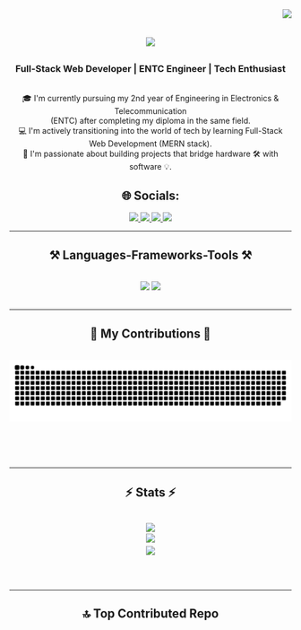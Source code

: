 <img align="right" src="https://visitor-badge.laobi.icu/badge?page_id=PrathameshGawande" />

<h1 align="center">
    <img src="https://readme-typing-svg.herokuapp.com/?font=Righteous&size=35&center=true&vCenter=true&width=500&height=70&duration=4000&lines=Hi+There!+👋;+I'm+Prathamesh+Gawande!;" />
</h1>

<h3 align="center">Full-Stack Web Developer | ENTC Engineer | Tech Enthusiast
</h3>

<br/> 

<div align="center">
🎓 I'm currently pursuing my 2nd year of Engineering in Electronics & Telecommunication <br>  (ENTC) after completing my diploma in the same field. <br>
💻 I'm actively transitioning into the world of tech by learning Full-Stack Web Development (MERN stack).<br>
🔧 I'm passionate about building projects that bridge hardware 🛠️ with software 💡. <br></div>

<div align="center"> 
  
## 🌐 Socials:
 <a href="https://www.linkedin.com/in/prathamesh-gawande-238a2621b" target="_blank">
    <img src="https://img.shields.io/badge/LinkedIn-0077B5?style=for-the-badge&logo=linkedin&logoColor=white" target="_blank" />
  </a>
  
 <a href="mailto:prathameahgawande153@gmail.com">
    <img src="https://img.shields.io/badge/Gmail-333333?style=for-the-badge&logo=gmail&logoColor=red" />
  </a>  
<a href="https://www.instagram.com/aamey_08?igsh=MW9rbGxlbXZtYXk0NA==">
    <img src="https://img.shields.io/badge/Instagram-FF0069?logo=instagram&logoColor=fff&style=for-the-badge" />
  </a>

<a herf= "https://x.com/__ameyy__?t=-Il6Cgtb7ISQFSUdYKy_gQ&s=09">
<img src="https://img.shields.io/badge/X-000?logo=x&logoColor=fff&style=for-the-badge"/>

</div>

 <hr/>
 
<h2 align="center">⚒️ Languages-Frameworks-Tools ⚒️</h2>
<br/>
<div align="center">
    <img src="https://skillicons.dev/icons?i=figma,html,css,javascript,react,tailwind,bootstrap,github,git,nodejs" />
    <img src="https://skillicons.dev/icons?i=express,mongodb,nextjs,mysql,c,python,typescript,flask" /><br>
</div>

<br/>
<hr/>

<div align="center">
  <h2>🐍 My Contributions 🐍</h2>
  <br>
  <img alt="snake eating my contributions" src="https://raw.githubusercontent.com/salesp07/salesp07/output/github-contribution-grid-snake.svg" />
  
  <br/><br/><br/>
</div>

<hr/>

<h2 align="center">⚡ Stats ⚡</h2>
<br>
<div align=center>
  <img width=390 src="https://github-readme-stats.vercel.app/api?username=PrathameshGawande&theme=dark&hide_border=false&include_all_commits=false&count_private=false"/> <br> 
  <img width=390 src="https://nirzak-streak-stats.vercel.app/?user=PrathameshGawande&theme=dark&hide_border=false" />
  <br/>
  <img width=325 align="center" src="https://github-readme-stats.vercel.app/api/top-langs/?username=PrathameshGawande&theme=dark&hide_border=false&include_all_commits=false&count_private=false&layout=compact" />
    <br> 
</div>

<br/><br/>

<hr/>

<h2 align="center">🔝 Top Contributed Repo </h2>
 <div align=center>
<a herf= "https://github-contributor-stats.vercel.app/api?username=PrathameshGawande&limit=5&theme=dark&combine_all_yearly_contributions=true">

<a herf= "https://visitcount.itsvg.in/api?id=PrathameshGawande&icon=1&color=0)](https://visitcount.itsvg.in">
</div>
<br/>

